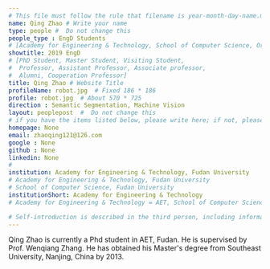 ```yaml
---
# This file must follow the rule that filename is year-month-day-name.md .
name: Qing Zhao # Write your name
type: people #  Do not change this
people_type : EngD Students
# [Academy for Engineering & Technology, School of Computer Science, Organizer]
showtitle: 2019 EngD
# [PhD Student, Master Student, Visiting Student,
#  Professor, Assistant Professor, Associate professor,
#  Alumni, Cooperation Professor]
title: Qing Zhao # Website Title
profileName: robot.jpg  # Fixed 186 * 186
profile: robot.jpg  # About 570 * 725
direction : Semantic Segmentation, Machine Vision
layout: peoplepost  #  Do not change this
# if you have the items listed below, please write here; if not, please write None.
homepage: None
email: zhaoqing121@126.com
google : None
github : None
linkedin: None
# 
institution: Academy for Engineering & Technology, Fudan University
# Academy for Engineering & Technology, Fudan University
# School of Computer Science, Fudan University
institutionShort: Academy for Engineering & Technology
# Academy for Engineering & Technology = AET, School of Computer Science = SCS

# Self-introduction is described in the third person, including information such as educational experience
---
```


Qing Zhao is currently a Phd student in AET, Fudan. He is supervised by Prof. Wenqiang Zhang. He has obtained his Master's degree from Southeast University, Nanjing, China by 2013.
